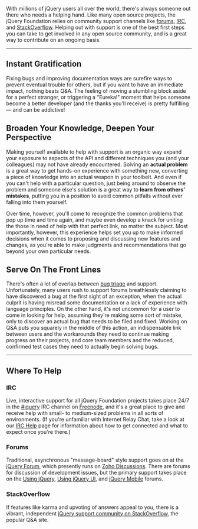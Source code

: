 <script>{
	"title": "Supporting Other Users"
}</script>

With millions of jQuery users all over the world, there's always someone out
there who needs a helping hand.  Like many open source projects, the jQuery
Foundation relies on community support channels like
[forums](http://forum.jquery.com), [IRC](http://irc.jquery.org), and
[StackOverflow](http://stackoverflow.com/questions/tagged/jquery). Helping out
with support is one of the best first steps you can take to get involved in any
open source community, and is a great way to contribute on an ongoing basis.

---

## Instant Gratification

Fixing bugs and improving documentation ways are surefire ways to prevent
eventual trouble for others, but if you want to have an immediate impact,
nothing beats Q&amp;A. The feeling of moving a stumbling block aside for a
perfect stranger, or triggering a "Eureka!" moment that helps someone become a
better developer (and the thanks you'll receive) is pretty fulfilling &mdash; and
can be addictive!

## Broaden Your Knowledge, Deepen Your Perspective

Making yourself available to help with support is an organic way expand your
exposure to aspects of the API and different techniques you (and your
colleagues) may not have already encountered. Solving an **actual problem** is a
great way to get hands-on experience with something new, converting a piece of
knowledge into an actual weapon in your toolbelt.  And even if you can't help with
a particular question, just being around to observe the problem and someone
else's solution is a great way to **learn from others' mistakes**, putting you in a position
to avoid common pitfalls without ever falling into them yourself.

Over time, however, you'll come to recognize the common problems that pop up
time and time again, and maybe even develop a knack for uniting the those in
need of help with that perfect link, no matter the subject. Most importantly,
however, this experience helps set you up to make informed decisions when it
comes to proposing and discussing new features and changes, as you're able to
make judgments and recommendations that go beyond your own particular needs.

## Serve On The Front Lines

There's often a lot of overlap between [bug triage](/triage/) and support.
Unfortunately, many users rush to support forums breathlessly claiming to have
discovered a bug at the first sight of an exception, when the actual culprit is
having misread some documentation or a lack of experience with language
principles. On the other hand, it's not uncommon for a user to come in looking
for help, assuming they're making some sort of mistake, only to discover an
actual bug that needs to be filed and fixed. Working on Q&amp;A puts you
squarely in the middle of this action, an indispensable link between users and
the workarounds they need to continue making progress on their projects, and
core team members and the reduced, confirmed test cases they need to actually
begin solving bugs.

---

## Where To Help

### IRC

Live, interactive support for all jQuery Foundation projects takes place 24/7
in the [#jquery](irc://irc.freenode.net/#jquery) IRC channel on
[Freenode](http://irc.freenode.net), and it's a great place to give and receive
help with small- to medium-sized problems in all sorts of environments. (If you're unfamiliar
with Internet Relay Chat, take a look at our [IRC Help](http://irc.jquery.org/irc-help/) page for
information about how to get connected and what to expect once you're there.)

### Forums

Traditional, asynchronous "message-board" style support goes on at the [jQuery
Forum](http://forum.jquery.com/), which presently runs on [Zoho
Discussions](https://discussions.zoho.com/home). There are forums for
discussion of development issues, but the primary support takes place on the
[Using jQuery](http://forum.jquery.com/using-jquery), [Using jQuery
UI](http://forum.jquery.com/using-jquery-ui), and [jQuery
Mobile](https://forum.jquery.com/jquery-mobile) forums.

### StackOverflow

If features like karma and upvoting of answers appeal to you, there is a
vibrant, independent [jQuery support community on
StackOverflow](http://stackoverflow.com/tags/jquery/info), the popular Q&amp;A
site.
